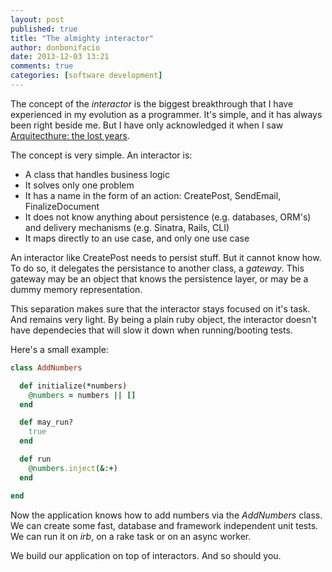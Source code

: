 ```yaml
---
layout: post
published: true
title: "The almighty interactor"
author: donbonifacio
date: 2013-12-03 13:21
comments: true
categories: [software development]
---
```


The concept of the _interactor_ is the biggest breakthrough that I have experienced in my
evolution as a programmer. It's simple, and it has always been right beside me. But
I have only acknowledged it when I saw [Arquitecthure: the lost years](/2013/10/11/architecture-the-lost-years/).

The concept is very simple. An interactor is:

* A class that handles business logic
* It solves only one problem
* It has a name in the form of an action: CreatePost, SendEmail, FinalizeDocument
* It does not know anything about persistence (e.g. databases, ORM's)
  and delivery mechanisms (e.g. Sinatra, Rails, CLI)
* It maps directly to an use case, and only one use case

An interactor like CreatePost needs to persist stuff. But it cannot know how.
To do so, it delegates the persistance to another class, a _gateway_. This gateway
may be an object that knows the persistence layer, or may be a dummy memory representation.

This separation makes sure that the interactor stays focused on it's task. And remains
very light. By being a plain ruby object, the interactor doesn't have dependecies
that will slow it down when running/booting tests.

Here's a small example:

``` ruby
class AddNumbers

  def initialize(*numbers)
    @numbers = numbers || []
  end

  def may_run?
    true
  end

  def run
    @numbers.inject(&:+)
  end

end
```

Now the application knows how to add numbers via the *AddNumbers* class. We can create some
fast, database and framework independent unit tests. We can run it on _irb_, on a rake task
or on an async worker.

We build our application on top of interactors. And so should you.
